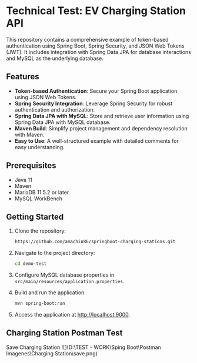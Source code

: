  # Technical Test: EV Charging Station API

This repository contains a comprehensive example of token-based authentication using Spring Boot, Spring Security, and JSON Web Tokens (JWT). It includes integration with Spring Data JPA for database interactions and MySQL as the underlying database.

## Features

- **Token-based Authentication**: Secure your Spring Boot application using JSON Web Tokens.
- **Spring Security Integration**: Leverage Spring Security for robust authentication and authorization.
- **Spring Data JPA with MySQL**: Store and retrieve user information using Spring Data JPA with MySQL database.
- **Maven Build**: Simplify project management and dependency resolution with Maven.
- **Easy to Use**: A well-structured example with detailed comments for easy understanding.

## Prerequisites

- Java 11
- Maven
- MariaDB 11.5.2 or later
- MySQL WorkBench

## Getting Started

1. Clone the repository:

   ```bash
   https://github.com/amachin86/springboot-charging-stations.git
   ```

2. Navigate to the project directory:

   ```bash
   cd demo-test
   ```

3. Configure MySQL database properties in `src/main/resources/application.properties`.

4. Build and run the application:

   ```bash
   mvn spring-boot:run
   ```

5. Access the application at [http://localhost:9000](http://localhost:9000).

## Charging Station Postman Test 
   Save Charging Station
   ![](D:\TEST - WORK\Sping Boot\Postman Imagenes\Charging Station\save.png)
